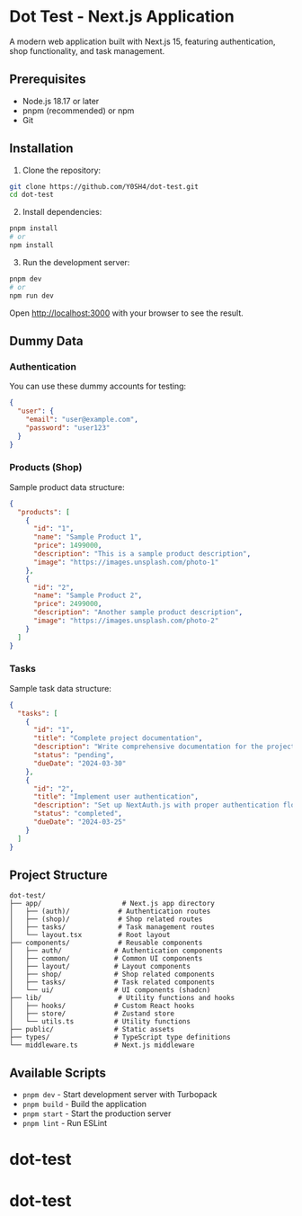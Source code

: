 # Dot Test - Next.js Application

A modern web application built with Next.js 15, featuring authentication, shop functionality, and task management.

## Prerequisites

- Node.js 18.17 or later
- pnpm (recommended) or npm
- Git

## Installation

1. Clone the repository:
```bash
git clone https://github.com/Y0SH4/dot-test.git
cd dot-test
```

2. Install dependencies:
```bash
pnpm install
# or
npm install

```

3. Run the development server:
```bash
pnpm dev
# or
npm run dev
```

Open [http://localhost:3000](http://localhost:3000) with your browser to see the result.

## Dummy Data

### Authentication
You can use these dummy accounts for testing:

```json
{
  "user": {
    "email": "user@example.com",
    "password": "user123"
  }
}
```

### Products (Shop)
Sample product data structure:
```json
{
  "products": [
    {
      "id": "1",
      "name": "Sample Product 1",
      "price": 1499000,
      "description": "This is a sample product description",
      "image": "https://images.unsplash.com/photo-1"
    },
    {
      "id": "2",
      "name": "Sample Product 2",
      "price": 2499000,
      "description": "Another sample product description",
      "image": "https://images.unsplash.com/photo-2"
    }
  ]
}
```

### Tasks
Sample task data structure:
```json
{
  "tasks": [
    {
      "id": "1",
      "title": "Complete project documentation",
      "description": "Write comprehensive documentation for the project",
      "status": "pending",
      "dueDate": "2024-03-30"
    },
    {
      "id": "2",
      "title": "Implement user authentication",
      "description": "Set up NextAuth.js with proper authentication flow",
      "status": "completed",
      "dueDate": "2024-03-25"
    }
  ]
}
```

## Project Structure

```
dot-test/
├── app/                    # Next.js app directory
│   ├── (auth)/            # Authentication routes
│   ├── (shop)/            # Shop related routes
│   ├── tasks/             # Task management routes
│   └── layout.tsx         # Root layout
├── components/            # Reusable components
│   ├── auth/             # Authentication components
│   ├── common/           # Common UI components
│   ├── layout/           # Layout components
│   ├── shop/             # Shop related components
│   ├── tasks/            # Task related components
│   └── ui/               # UI components (shadcn)
├── lib/                   # Utility functions and hooks
│   ├── hooks/            # Custom React hooks
│   ├── store/            # Zustand store
│   └── utils.ts          # Utility functions
├── public/               # Static assets
├── types/                # TypeScript type definitions
└── middleware.ts         # Next.js middleware
```

## Available Scripts

- `pnpm dev` - Start development server with Turbopack
- `pnpm build` - Build the application
- `pnpm start` - Start the production server
- `pnpm lint` - Run ESLint

# dot-test
# dot-test
